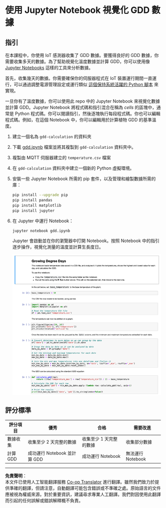 <!--
CO_OP_TRANSLATOR_METADATA:
{
  "original_hash": "1e21b012c6685f8bf73e0e76cdca3347",
  "translation_date": "2025-08-26T14:29:14+00:00",
  "source_file": "2-farm/lessons/1-predict-plant-growth/assignment.md",
  "language_code": "hk"
}
-->
# 使用 Jupyter Notebook 視覺化 GDD 數據

## 指引

在本課程中，你使用 IoT 感測器收集了 GDD 數據。要獲得良好的 GDD 數據，你需要收集多天的數據。為了幫助視覺化溫度數據並計算 GDD，你可以使用像 [Jupyter Notebooks](https://jupyter.org) 這樣的工具來分析數據。

首先，收集幾天的數據。你需要確保你的伺服器程式在 IoT 裝置運行期間一直運行，可以通過調整電源管理設定或運行類似 [這個保持系統活躍的 Python 腳本](https://github.com/jaqsparow/keep-system-active) 來實現。

一旦你有了溫度數據，你可以使用此 repo 中的 Jupyter Notebook 來視覺化數據並計算 GDD。Jupyter Notebook 將程式碼和指引混合在稱為 *cells* 的區塊中，通常是 Python 程式碼。你可以閱讀指引，然後逐塊執行每段程式碼。你也可以編輯程式碼。例如，在這個 Notebook 中，你可以編輯用於計算植物 GDD 的基準溫度。

1. 建立一個名為 `gdd-calculation` 的資料夾

1. 下載 [gdd.ipynb](./code-notebook/gdd.ipynb) 檔案並將其複製到 `gdd-calculation` 資料夾中。

1. 複製由 MQTT 伺服器建立的 `temperature.csv` 檔案

1. 在 `gdd-calculation` 資料夾中建立一個新的 Python 虛擬環境。

1. 安裝一些 Jupyter Notebook 所需的 pip 套件，以及管理和繪製數據所需的庫：

    ```sh
    pip install --upgrade pip
    pip install pandas
    pip install matplotlib
    pip install jupyter
    ```

1. 在 Jupyter 中運行 Notebook：

    ```sh
    jupyter notebook gdd.ipynb
    ```

    Jupyter 會啟動並在你的瀏覽器中打開 Notebook。按照 Notebook 中的指引逐步操作，視覺化測量的溫度並計算生長度日。

    ![Jupyter Notebook](../../../../../translated_images/gdd-jupyter-notebook.c5b52cf21094f158a61f47f455490fd95f1729777ff90861a4521820bf354cdc.hk.png)

## 評分標準

| 評分項目 | 優秀 | 合格 | 需要改進 |
| -------- | ---- | ---- | -------- |
| 數據收集 | 收集至少 2 天完整的數據 | 收集至少 1 天完整的數據 | 收集部分數據 |
| 計算 GDD | 成功運行 Notebook 並計算 GDD | 成功運行 Notebook | 無法運行 Notebook |

---

**免責聲明**：  
本文件已使用人工智能翻譯服務 [Co-op Translator](https://github.com/Azure/co-op-translator) 進行翻譯。雖然我們致力於提供準確的翻譯，但請注意，自動翻譯可能包含錯誤或不準確之處。原始語言的文件應被視為權威來源。對於重要資訊，建議尋求專業人工翻譯。我們對因使用此翻譯而引起的任何誤解或錯誤解釋概不負責。